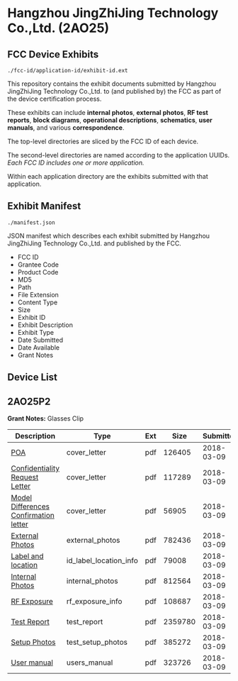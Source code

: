 # Hangzhou JingZhiJing Technology Co.,Ltd. (2AO25)
## FCC Device Exhibits

```
./fcc-id/application-id/exhibit-id.ext
```

This repository contains the exhibit documents submitted by Hangzhou JingZhiJing Technology Co.,Ltd. to (and published by) the FCC as part of the device certification process.

These exhibits can include **internal photos**, **external photos**, **RF test reports**, **block diagrams**, **operational descriptions**, **schematics**, **user manuals**, and various **correspondence**.

The top-level directories are sliced by the FCC ID of each device.

The second-level directories are named according to the application UUIDs. *Each FCC ID includes one or more application.*

Within each application directory are the exhibits submitted with that application. 

## Exhibit Manifest

```
./manifest.json
```

JSON manifest which describes each exhibit submitted by Hangzhou JingZhiJing Technology Co.,Ltd. and published by the FCC.

- FCC ID
- Grantee Code
- Product Code
- MD5
- Path
- File Extension
- Content Type
- Size
- Exhibit ID
- Exhibit Description
- Exhibit Type
- Date Submitted
- Date Available
- Grant Notes

## Device List
## 2AO25P2
**Grant Notes:** Glasses Clip

| Description | Type | Ext | Size | Submitted | Available |
| ----------- | ---- | --- | ---- | --------- | --------- |
| [POA](2AO25P2/f58fd60de663e99d0026db5dca407038/3774758.pdf) | cover_letter | pdf | 126405 | 2018-03-09 | 2018-03-09 |
| [Confidentiality Request Letter](2AO25P2/f58fd60de663e99d0026db5dca407038/3774759.pdf) | cover_letter | pdf | 117289 | 2018-03-09 | 2018-03-09 |
| [Model Differences Confirmation letter](2AO25P2/f58fd60de663e99d0026db5dca407038/3774770.pdf) | cover_letter | pdf | 56905 | 2018-03-09 | 2018-03-09 |
| [External Photos](2AO25P2/f58fd60de663e99d0026db5dca407038/3774766.pdf) | external_photos | pdf | 782436 | 2018-03-09 | 2018-03-09 |
| [Label and location](2AO25P2/f58fd60de663e99d0026db5dca407038/3774763.pdf) | id_label_location_info | pdf | 79008 | 2018-03-09 | 2018-03-09 |
| [Internal Photos](2AO25P2/f58fd60de663e99d0026db5dca407038/3774767.pdf) | internal_photos | pdf | 812564 | 2018-03-09 | 2018-03-09 |
| [RF Exposure](2AO25P2/f58fd60de663e99d0026db5dca407038/3774769.pdf) | rf_exposure_info | pdf | 108687 | 2018-03-09 | 2018-03-09 |
| [Test Report](2AO25P2/f58fd60de663e99d0026db5dca407038/3774768.pdf) | test_report | pdf | 2359780 | 2018-03-09 | 2018-03-09 |
| [Setup Photos](2AO25P2/f58fd60de663e99d0026db5dca407038/3774765.pdf) | test_setup_photos | pdf | 385272 | 2018-03-09 | 2018-03-09 |
| [User manual](2AO25P2/f58fd60de663e99d0026db5dca407038/3774762.pdf) | users_manual | pdf | 323726 | 2018-03-09 | 2018-03-09 |
